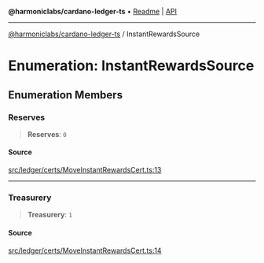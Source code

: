 **@harmoniclabs/cardano-ledger-ts** • [Readme](../Introduction.md) \| [API](../globals.md)

***

[@harmoniclabs/cardano-ledger-ts](../Introduction.md) / InstantRewardsSource

# Enumeration: InstantRewardsSource

## Enumeration Members

### Reserves

> **Reserves**: `0`

#### Source

[src/ledger/certs/MoveInstantRewardsCert.ts:13](https://github.com/HarmonicLabs/cardano-ledger-ts/blob/d1659b0/src/ledger/certs/MoveInstantRewardsCert.ts#L13)

***

### Treasurery

> **Treasurery**: `1`

#### Source

[src/ledger/certs/MoveInstantRewardsCert.ts:14](https://github.com/HarmonicLabs/cardano-ledger-ts/blob/d1659b0/src/ledger/certs/MoveInstantRewardsCert.ts#L14)
